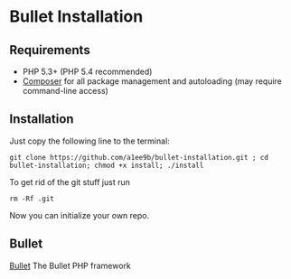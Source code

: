 Bullet Installation
======

Requirements
------------

 * PHP 5.3+ (PHP 5.4 recommended)
 * [Composer](http://getcomposer.org) for all package management and
   autoloading (may require command-line access)

Installation
------------
Just copy the following line to the terminal:

    git clone https://github.com/a1ee9b/bullet-installation.git ; cd bullet-installation; chmod +x install; ./install

To get rid of the git stuff just run

    rm -Rf .git

Now you can initialize your own repo.

Bullet
------------
[Bullet](http://bulletphp.com/) The Bullet PHP framework